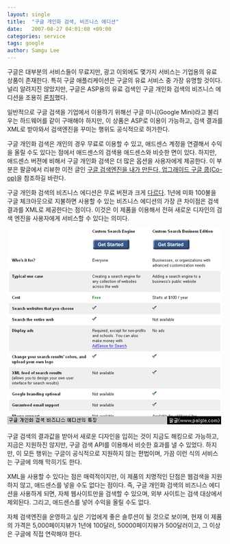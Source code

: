 ```yaml
---
layout: single
title:  "구글 개인화 검색, 비즈니스 에디션"
date:   2007-08-27 04:01:08 +09:00
categories: service
tags: google
author: Samgu Lee
---
```

구글은 대부분의 서비스들이 무료지만, 광고 이외에도 몇가지 서비스는 기업용의 유료 상품이 존재한다. 특히 구글 애플리케이션은 구글의 유료 서비스 중 가장 유명할 것이다. 널리 알려지진 않았지만, 구글은 ASP용의 유료 검색인 구글 개인화 검색의 비즈니스 에디션을 조용히 [론칭](http://googlecustomsearch.blogspot.com/2007/07/now-cse-for-businesses.html)했다.

일반적으로 구글 검색을 기업에서 이용하기 위해선 구글 미니(Google Mini)라고 불리우는 하드웨어를 같이 구매해야 하지만, 이 상품은 ASP로 이용이 가능하고, 검색 결과를 XML로 받아와서 검색엔진을 꾸미는 행위도 공식적으로 허가한다.

구글 개인화 검색은 개인의 경우 무료로 이용할 수 있고, 애드센스 계정을 연결해서 수익을 올릴 수도 있다는 점에서 애드센스의 검색용 애드센스와 비슷한 면이 있다. 하지만, 애드센스 버젼에 비해서 구글 개인화 검색은 더 많은 옵션을 사용자에게 제공한다. 이 부분은 팔글에서 리뷰한 이전 글인 [구글 검색엔진을 내가 만든다, 업그래이드 구글 쿱(Co-op)](https://palgle.com/2006/10/24/google_coop_updated/)을 참조하길 바란다.

구글 개인화 검색의 비즈니스 에디션은 무료 버젼과 크게 [다르다](http://www.google.com/cse/compare). 1년에 미화 100불을 구글 체크아웃으로 지불하면 사용할 수 있는 비즈니스 에디션의 가장 큰 차이점은 검색 결과를 XML로 제공한다는 점이다. 이것은 이 제품을 이용해서 전혀 새로운 디자인의 검색 엔진을 사용자에게 서비스할 수 있다는 의미다.

![구글 개인화 검색의 비즈니스 에디션 명세서](/assets/google-coop-business-editio.jpg)

구글 검색의 결과값을 받아서 새로운 디자인을 입히는 것이 지금도 해킹으로 가능하고, 지금은 지원하진 않지만, 구글 검색 API를 이용해서 비슷한 효과를 낼 수 있었다. 하지만, 이 모든 행위는 구글이 공식적으로 지원하지 않는 편법이며, 가끔 이런 식의 서비스는 구글에 의해 막히기도 한다.

XML을 사용할 수 있다는 점은 매력적이지만, 이 제품의 치명적인 단점은 웹검색을 지원하지 않고, 애드센스를 넣을 수도 없다는 점이다. 즉, 구글 개인화 검색의 비즈니스 에디션을 사용하게 되면, 자체 웹사이트만을 검색할 수 있으며, 외부 사이트는 검색 대상에서 제외된다. 그리고, 애드센스를 넣어 수익을 올릴 수도 없다.

자체 검색엔진을 운영하고 싶은 기업에게 좋은 솔루션이 될 것으로 보이며, 현재 이 제품의 가격은 5,000페이지뷰가 1년에 100달러, 50000페이지뷰가 500달러이고, 그 이상은 구글에 직접 연락해야 한다.
